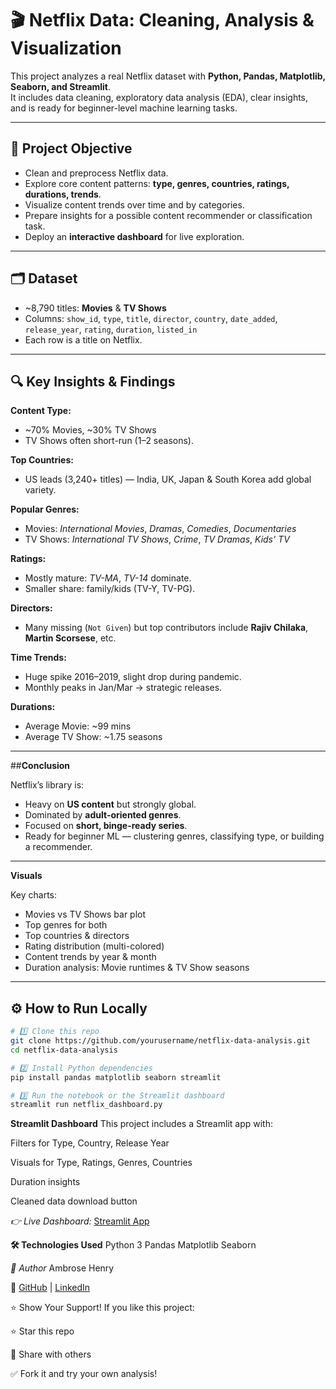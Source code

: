 # 🎬 Netflix Data: Cleaning, Analysis & Visualization

This project analyzes a real Netflix dataset with **Python, Pandas, Matplotlib, Seaborn, and Streamlit**.  
It includes data cleaning, exploratory data analysis (EDA), clear insights, and is ready for beginner-level machine learning tasks.

---

## 📌 **Project Objective**

- Clean and preprocess Netflix data.
- Explore core content patterns: **type, genres, countries, ratings, durations, trends**.
- Visualize content trends over time and by categories.
- Prepare insights for a possible content recommender or classification task.
- Deploy an **interactive dashboard** for live exploration.

---

## 🗂️ **Dataset**

- ~8,790 titles: **Movies** & **TV Shows**
- Columns: `show_id`, `type`, `title`, `director`, `country`, `date_added`, `release_year`, `rating`, `duration`, `listed_in`
- Each row is a title on Netflix.

---

## 🔍 **Key Insights & Findings**

**Content Type:**  
- ~70% Movies, ~30% TV Shows  
- TV Shows often short-run (1–2 seasons).

**Top Countries:**  
- US leads (3,240+ titles) — India, UK, Japan & South Korea add global variety.

**Popular Genres:**  
- Movies: *International Movies*, *Dramas*, *Comedies*, *Documentaries*
- TV Shows: *International TV Shows*, *Crime*, *TV Dramas*, *Kids' TV*

**Ratings:**  
- Mostly mature: *TV-MA*, *TV-14* dominate.
- Smaller share: family/kids (TV-Y, TV-PG).

**Directors:**  
- Many missing (`Not Given`) but top contributors include **Rajiv Chilaka**, **Martin Scorsese**, etc.

**Time Trends:**  
- Huge spike 2016–2019, slight drop during pandemic.
- Monthly peaks in Jan/Mar → strategic releases.

**Durations:**  
- Average Movie: ~99 mins
- Average TV Show: ~1.75 seasons

---

##**Conclusion**

Netflix’s library is:
- Heavy on **US content** but strongly global.
- Dominated by **adult-oriented genres**.
- Focused on **short, binge-ready series**.
- Ready for beginner ML — clustering genres, classifying type, or building a recommender.

---

**Visuals**

Key charts:
- Movies vs TV Shows bar plot
- Top genres for both
- Top countries & directors
- Rating distribution (multi-colored)
- Content trends by year & month
- Duration analysis: Movie runtimes & TV Show seasons

---

## ⚙️ **How to Run Locally**

```bash
# 1️⃣ Clone this repo
git clone https://github.com/yourusername/netflix-data-analysis.git
cd netflix-data-analysis

# 2️⃣ Install Python dependencies
pip install pandas matplotlib seaborn streamlit

# 3️⃣ Run the notebook or the Streamlit dashboard
streamlit run netflix_dashboard.py
```
**Streamlit Dashboard**
This project includes a Streamlit app with:

Filters for Type, Country, Release Year

Visuals for Type, Ratings, Genres, Countries

Duration insights

Cleaned data download button
 
*👉 Live Dashboard:* [Streamlit App](https://netflixdata-cleaning-analysis-and-visualization-c9cbeeggyr6wjm.streamlit.app/)

**🛠️ Technologies Used**
Python 3
Pandas
Matplotlib
Seaborn

*📜 Author*
Ambrose Henry

🔗 [GitHub](https://github.com/IamAmbrose) | [LinkedIn](https://www.linkedin.com/in/ambrose-henry-m-30bb84235/)

⭐️ Show Your Support!
If you like this project:

⭐️ Star this repo

📣 Share with others

✅ Fork it and try your own analysis!
